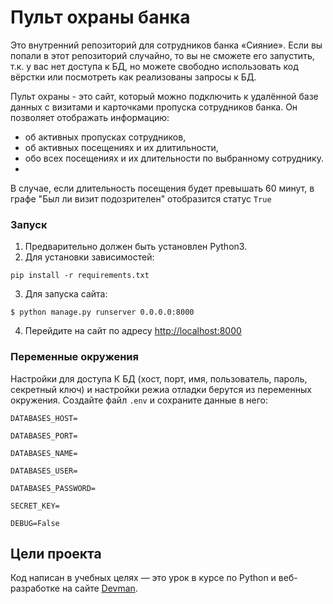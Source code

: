 # Пульт охраны банка

Это внутренний репозиторий для сотрудников банка «Сияние». Если вы попали в этот репозиторий случайно, то вы не сможете его запустить, т.к. у вас нет доступа к БД, но можете свободно использовать код вёрстки или посмотреть как реализованы запросы к БД.

Пульт охраны - это сайт, который можно подключить к удалённой базе данных с визитами и карточками пропуска сотрудников банка. Он позволяет отображать информацию:
- об активных пропусках сотрудников, 
- об активных посещениях и их длитильности, 
- обо всех посещениях и их длительности по выбранному сотруднику.
- 
В случае, если длительность посещения будет превышать 60 минут, в графе "Был ли визит подозрителен" отобразится статус `True`

### Запуск

1. Предварительно должен быть установлен Python3.
2. Для установки зависимостей:
```
pip install -r requirements.txt
```
3. Для запуска сайта:
```
$ python manage.py runserver 0.0.0.0:8000
```
4. Перейдите на сайт по адресу [http://localhost:8000](http://localhost:8000)

### Переменные окружения

Настройки для доступа К БД (хост, порт, имя, пользователь, пароль, секретный ключ) и настройки режиа отладки берутся из переменных окружения. Создайте файл `.env` и сохраните данные в него:

```
DATABASES_HOST=

DATABASES_PORT=

DATABASES_NAME=

DATABASES_USER=

DATABASES_PASSWORD=

SECRET_KEY=

DEBUG=False

```

## Цели проекта

Код написан в учебных целях — это урок в курсе по Python и веб-разработке на сайте [Devman](https://dvmn.org).